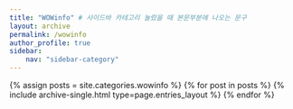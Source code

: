 ```yaml
---
title: "WOWinfo" # 사이드바 카테고리 눌렀을 때 본문부분에 나오는 문구
layout: archive
permalink: /wowinfo
author_profile: true
sidebar:
    nav: "sidebar-category"
---
```



{% assign posts = site.categories.wowinfo %}
{% for post in posts %} {% include archive-single.html type=page.entries_layout %} {% endfor %}